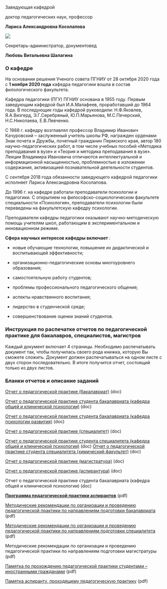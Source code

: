 Заведующая кафедрой
   

 доктор педагогических наук, профессор
   

**Лариса Александровна Косолапова** 
  


  
 

  


  
 

  

  

  

  

  

![](http://www.psu.ru/files/images/podrazdeleniya/Kafedra_pedagogiki/shalagina.jpg)
  

  

  

 Cекретарь-администратор, документовед
   

**Любовь Витальевна Шалагина** 
  

### О кафедре


 На основании решения Ученого совета ПГНИУ от 28 октября 2020 года с
 **1 ноября 2020 года** 
 кафедра педагогики вошла в состав филологического факультета.
   

  

 Кафедра педагогики (ПГУ) ПГНИУ основана в 1955 году. Первым заведующим кафедрой был И.А.Малафеев, проработавший до 1964 года. В последующие годы кафедрой руководили: Н.Ф.Яковлев, Я.А.Визгерд, Э.Г.Серебряный, Ю.П.Марьянова, М.С.Печерский, Н.С.Николаева, Е.В.Левченко.
   

  

 С 1988 г. кафедру возглавлял профессор Владимир Иванович Качуровский – заслуженный учитель школы РФ, награжден орденами Знак почета и Дружбы, почетный гражданин Пермского края, автор 180 научно-педагогических работ, в том числе учебных пособий «Методика преподавания в вузе» и «Теория и методика преподавания в вузе». Лекции Владимира Ивановича отличаются интеллектуальной и информационной насыщенностью, проблемностью в изложении содержания, активизацией познавательной деятельности студентов.
   

  

 С сентября 2018 года обязанности заведующего кафедрой педагогики исполняет Лариса Александровна Косолапова.
   

  

 До 1996 г. на кафедре работали преподаватели психологии и педагогики. С открытием на философско-социологическом факультете специальности «Психология», преподаватели психологии были переведены на факультетскую кафедру психологии.
   

  

 Преподаватели кафедры педагогики оказывают научно-методическую помощь учителям школ, работающим в экспериментальном и инновационном режиме.
   

  

**Сфера научных интересов кафедры включает** 
 :
   

 - новые обучающие технологии, повышение их дидактической и воспитывающей эффективности;
   

 - организационно-педагогические основы многоуровнего образования;
   

 - самостоятельную работу студентов;
   

 - проблемы профессионального педагогического общения;
   

 - аспекты нравственного воспитания;
   

 - лидерство в студенческой среде;
   

 - совершенствование оценки знаний студентов.
   

  

### Инструкция по распечатке отчетов по педагогической практике для бакалавров, специалистов, магистров



 Каждый документ включает 4 страницы. Необходимо распечатывать документ так, чтобы получилась своего рода книжка, которую Вы сможете сложить. Документ должен распечатываться на одном листе с двух сторон последовательно. В итоге получится отчет, состоящий только из двух листов.
   


### Бланки отчетов и описание заданий


[Отчет о педагогической практике (бакалавриат)](http://www.psu.ru/files/docs/podrazdeleniya/kafedra-pedagogiki/otchet-pp-bkl.doc) 
 (doc)
   

[Отчет о педагогической практике студента бакалавриата (кафедра общей и клинической психологии)](http://www.psu.ru/files/docs/podrazdeleniya/kafedra-pedagogiki/otchet-pp-bkl-kaf-obshch-i-klin-psyhologii.doc) 
 (doc)
   

[Отчет о педагогической практике студента бакалавриата (кафедра психологии развития)](http://www.psu.ru/files/docs/podrazdeleniya/kafedra-pedagogiki/otchet-pp-bkl.doc) 
 (doc)
   

[Отчет о педагогической практике (специалитет)](http://www.psu.ru/files/docs/podrazdeleniya/kafedra-pedagogiki/otchet-pp-s.doc) 
 (doc)
   

[Отчет о педагогической практике студента специалитета (кафедра общей и клинической психологии)](http://www.psu.ru/files/docs/podrazdeleniya/kafedra-pedagogiki/otchet-pp-s-kaf-obshch-i-klin-psyhologii.doc) 
 (doc)
 [Отчет о педагогической практике студента специалитета (химический факультет)](http://www.psu.ru/files/docs/podrazdeleniya/kafedra-pedagogiki/otchet-pp-s-him.doc) 
 (doc)
 
[Отчет о педагогической практике (магистратура)](http://www.psu.ru/files/docs/podrazdeleniya/kafedra-pedagogiki/otchet-pp-m.doc) 
 (doc)
 

[Отчет о педагогической практике (аспирантура)](http://www.psu.ru/files/docs/podrazdeleniya/kafedra-pedagogiki/otchet-pp-a.doc) 
 (doc)
   

 Отчет о педагогической практике студента бакалавриата (кафедра общей и клинической психологии) (doc)
   

  

[**Программа педагогической практики аспирантов**](http://www.psu.ru/files/docs/podrazdeleniya/kafedra-pedagogiki/Programma-ped-praktiki-aspirantov.pdf)
 (pdf)
   

  

[Методические рекомендации по организации и проведению педагогической практики по направлениям подготовки бакалавриата](http://www.psu.ru/files/docs/podrazdeleniya/kafedra-pedagogiki/mr-pp-bkl-2021.pdf) 
 (pdf)
   

  

[Методические рекомендации по организации и проведению педагогической практики по направлениям подготовки специалитета](http://www.psu.ru/files/docs/podrazdeleniya/kafedra-pedagogiki/mr-pp-spec-2017.pdf) 
 (pdf)
   

  

Методические рекомендации по организации и проведению педагогической практики по направлениям подготовки магистратуры 
 (pdf)
   

  

[Памятка по прохождению педагогической практики студентами – иностранными гражданами](http://www.psu.ru/files/docs/podrazdeleniya/kafedra-pedagogiki/pamyatka.pdf) 
 (pdf)
   

  

[Памятка аспиранту, проходящему педагогическую практику](http://www.psu.ru/files/docs/podrazdeleniya/kafedra-pedagogiki/pamyatka-asp-10-2022.pdf) 
 (pdf)